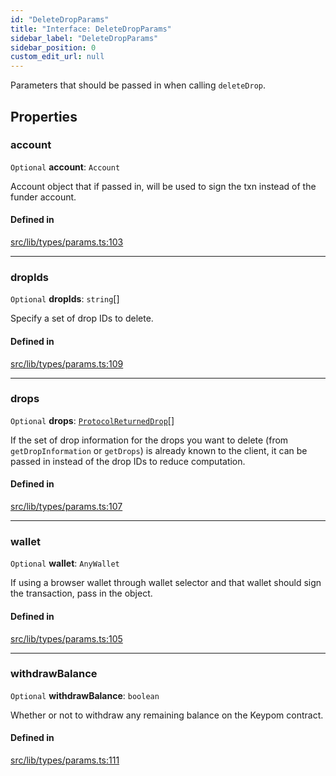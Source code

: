 ```yaml
---
id: "DeleteDropParams"
title: "Interface: DeleteDropParams"
sidebar_label: "DeleteDropParams"
sidebar_position: 0
custom_edit_url: null
---
```


Parameters that should be passed in when calling `deleteDrop`.

## Properties

### account

 `Optional` **account**: `Account`

Account object that if passed in, will be used to sign the txn instead of the funder account.

#### Defined in

[src/lib/types/params.ts:103](https://github.com/keypom/keypom-js/blob/8c566df/src/lib/types/params.ts#L103)

___

### dropIds

 `Optional` **dropIds**: `string`[]

Specify a set of drop IDs to delete.

#### Defined in

[src/lib/types/params.ts:109](https://github.com/keypom/keypom-js/blob/8c566df/src/lib/types/params.ts#L109)

___

### drops

 `Optional` **drops**: [`ProtocolReturnedDrop`](ProtocolReturnedDrop.md)[]

If the set of drop information for the drops you want to delete (from `getDropInformation` or `getDrops`) is already known to the client, it can be passed in instead of the drop IDs to reduce computation.

#### Defined in

[src/lib/types/params.ts:107](https://github.com/keypom/keypom-js/blob/8c566df/src/lib/types/params.ts#L107)

___

### wallet

 `Optional` **wallet**: `AnyWallet`

If using a browser wallet through wallet selector and that wallet should sign the transaction, pass in the object.

#### Defined in

[src/lib/types/params.ts:105](https://github.com/keypom/keypom-js/blob/8c566df/src/lib/types/params.ts#L105)

___

### withdrawBalance

 `Optional` **withdrawBalance**: `boolean`

Whether or not to withdraw any remaining balance on the Keypom contract.

#### Defined in

[src/lib/types/params.ts:111](https://github.com/keypom/keypom-js/blob/8c566df/src/lib/types/params.ts#L111)
